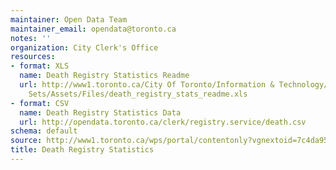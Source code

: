 ```yaml
---
maintainer: Open Data Team
maintainer_email: opendata@toronto.ca
notes: ''
organization: City Clerk's Office
resources:
- format: XLS
  name: Death Registry Statistics Readme
  url: http://www1.toronto.ca/City Of Toronto/Information & Technology/Open Data/Data
    Sets/Assets/Files/death_registry_stats_readme.xls
- format: CSV
  name: Death Registry Statistics Data
  url: http://opendata.toronto.ca/clerk/registry.service/death.csv
schema: default
source: http://www1.toronto.ca/wps/portal/contentonly?vgnextoid=7c4da9552dbfe310VgnVCM10000071d60f89RCRD&vgnextchannel=1a66e03bb8d1e310VgnVCM10000071d60f89RCRD
title: Death Registry Statistics
---
```

